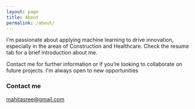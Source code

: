 ```yaml
---
layout: page
title: About
permalink: /about/
---
```


I'm passionate about applying machine learning to drive innovation, especially in the areas of Construction and Healthcare.
Check the resume tab for a brief introduction about me.
<p>Contact me for further information or if you’re looking to collaborate on future projects. I'm always open to new opportunities</p>

### Contact me
[mahitasree@gmail.com](mailto:mahitasree@gmail.com)
